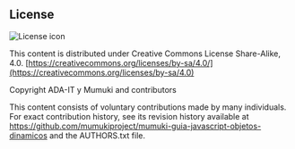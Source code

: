 ## License
![License icon](https://licensebuttons.net/l/by-sa/3.0/88x31.png)

This content is distributed under Creative Commons License Share-Alike, 4.0. [https://creativecommons.org/licenses/by-sa/4.0/](https://creativecommons.org/licenses/by-sa/4.0)

Copyright ADA-IT y Mumuki and contributors

This content consists of voluntary contributions made by many
individuals. For exact contribution history, see its revision history
available at https://github.com/mumukiproject/mumuki-guia-javascript-objetos-dinamicos and the AUTHORS.txt file.

